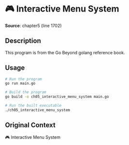 # 🎮 Interactive Menu System

**Source**: chapter5 (line 1702)

## Description

This program is from the Go Beyond golang reference book.

## Usage

```bash
# Run the program
go run main.go

# Build the program
go build -o ch05_interactive_menu_system main.go

# Run the built executable
./ch05_interactive_menu_system
```

## Original Context

🎮 Interactive Menu System
